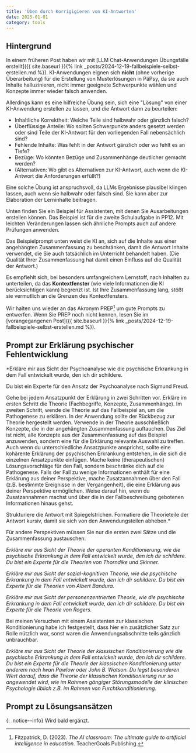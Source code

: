 ```yaml
---
title: 'Üben durch Korrigigieren von KI-Antworten'
date: 2025-01-01
category: tools
---
```


## Hintergrund

In einem früheren Post haben wir mit [LLM Chat-Anwendungen Übungsfälle
erstellt]({{ site.baseurl }}{% link
_posts/2024-12-19-fallbeispiele-selbst-erstellen.md %}). KI-Anwendungen eignen
sich **nicht** (ohne vorherige Überarbeitung) für die Erstellung von
Musterlösungen in PäPsy, da sie auch Inhalte halluzinieren, nicht immer
geeignete Schwerpunkte wählen und Konzepte immer wieder falsch anwenden.

Allerdings kann es eine hilfreiche Übung sein, sich eine "Lösung" von einer
KI-Anwendung erstellen zu lassen, und die Antwort dann zu beurteilen:

- Inhaltliche Korrektheit: Welche Teile sind halbwahr oder gänzlich falsch?
- Überflüssige Anteile: Wo sollten Schwerpunkte anders gesetzt werden oder sind
  Teile der KI-Antwort für den vorliegenden Fall nebensächlich sind?
- Fehlende Inhalte: Was fehlt in der Antwort gänzlich oder wo fehlt es an
  Tiefe?
- Bezüge: Wo könnten Bezüge und Zusammenhänge deutlicher gemacht werden?
- (Alternativen: Wo gibt es Alternativen zur KI-Antwort, auch wenn die
  KI-Antwort die Anforderungen erfüllt?)

Eine solche Übung ist anspruchsvoll, da LLMs Ergebnisse plausibel klingen
lassen, auch wenn sie halbwahr oder falsch sind. Sie kann aber zur Elaboration
der Lerninhalte beitragen.

Unten finden Sie ein Beispiel für Assistenten, mit denen Sie Ausarbeitungen
erstellen können. Das Beispiel ist für die zweite Schulaufgabe in PP12. Mit
leichten Veränderungen lassen sich ähnliche Prompts auch auf andere Prüfungen
anwenden.

Das Beispielprompt unten weist die KI an, sich auf die Inhalte aus einer
angehängten Zusammenfassung zu beschränken, damit die Antwort Inhalte
verwendet, die Sie auch tatsächlich im Unterricht behandelt haben. (Die Qualität
Ihrer Zusammenfassung hat damit einen Einfluss auf die Qualität der Antwort.)

Es empfiehlt sich, bei besonders umfangreichem Lernstoff, nach Inhalten zu
unterteilen, da das **Kontextfenster** (wie viele Informationen die KI
berücksichtigen kann) begrenzt ist. Ist Ihre Zusammenfassung lang, stößt sie
vermutlich an die Grenzen des Kontextfensters.

Wir halten uns wieder an das Akronym PREP[^AIclassroom] um gute Prompts zu
entwerfen. Wenn Sie PREP noch nicht kennen, lesen Sie im [vorangegangenen
Post]({{ site.baseurl }}{% link
_posts/2024-12-19-fallbeispiele-selbst-erstellen.md %}).

## Prompt zur Erklärung psychischer Fehlentwicklung

*Erkläre mir aus Sicht der Psychoanalyse wie die psychische Erkrankung in dem
Fall entwickelt wurde, den ich dir schildere.

Du bist ein Experte für den Ansatz der Psychoanalyse nach Sigmund Freud.

Gehe bei jedem Ansatzpunkt der Erklärung in zwei Schritten vor. Erkläre im
ersten Schritt die Theorie (Fachbegriffe, Konzepte, Zusammenhänge). Im zweiten
Schritt, wende die Theorie auf das Fallbeispiel an, um die Pathogenese zu
erklären. In der Anwendung sollte der Rückbezug zur Theorie hergestellt werden.
Verwende in der Theorie ausschließlich Konzepte, die in der angehängten
Zusammenfassung auftauchen. Das Ziel ist nicht, alle Konzepte aus der
Zusammenfassung auf das Beispiel anzuwenden, sondern eine für die Erklärung
relevante Auswahl zu treffen. Auch wenn du unterschiedliche Ansatzpunkte
ansprichst, sollte eine kohärente Erklärung der psychischen Erkrankung
entstehen, in die sich die einzelnen Ansatzpunkte einfügen. Mache keine
(therapeutischen) Lösungsvorschläge für den Fall, sondern beschränke dich auf
die Pathogenese. Falls der Fall zu wenige Informationen enthält für eine
Erklärung aus deiner Perspektive, mache Zusatzannahmen über den Fall (z.B.
bestimmte Ereignisse in der Vergangenheit), die eine Erklärung aus deiner
Perspektive ermöglichen. Weise darauf hin, wenn du Zusatzannahmen machst und
über die in der Fallbeschreibung gebotenen Informationen hinaus gehst. 

Strukturiere die Antwort mit Spiegelstrichen. Formatiere die Theorieteile der
Antwort kursiv, damit sie sich von den Anwendungsteilen abheben.*

Für andere Perspektiven müssen Sie nur die ersten zwei Sätze und die
Zusammenfassung austauschen:

*Erkläre mir aus Sicht der Theorie der operanten Konditionierung, wie die
psychische Erkrankung in dem Fall entwickelt wurde, den ich dir schildere. Du
bist ein Experte für die Theorien von Thorndike und Skinner.*

*Erkläre mir aus Sicht der sozial-kognitiven Theorie, wie die psychische
Erkrankung in dem Fall entwickelt wurde, den ich dir schildere. Du bist ein
Experte für die Theorien von Albert Bandura.*

*Erkläre mir aus Sicht der personenzentrierten Theorie, wie die psychische
Erkrankung in dem Fall entwickelt wurde, den ich dir schildere. Du bist ein
Experte für die Theorie von Rogers.*

Bei meinen Versuchen mit einem Assistenten zur klassischen Konditionierung habe
ich festgestellt, dass hier ein zusätzlicher Satz zur Rolle nützlich war, sonst
waren die Anwendungsabschnitte teils gänzlich unbrauchbar.

*Erkläre mir aus Sicht der Theorie der klassischen Konditionierung wie die
psychische Erkrankung in dem Fall entwickelt wurde, den ich dir schildere. Du
bist ein Experte für die Theorie der klassischen Konditionierung unter anderem
nach Iwan Pawlow oder John B. Watson. Du legst besonderen Wert darauf, dass die
Theorie der klassischen Konditionierung nur so angewendet wird, wie im Rahmen
gängiger Störungsmodelle der klinischen Psychologie üblich z.B. im Rahmen von
Furchtkonditionierung.*

## Prompt zu Lösungsansätzen

{: .notice--info}
Wird bald ergänzt.

[^AIclassroom]: Fitzpatrick, D. (2023). *The AI classroom: The ultimate guide to artificial intelligence in education.* TeacherGoals Publishing.
